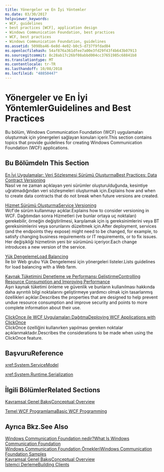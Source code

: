 ```yaml
---
title: Yönergeler ve En İyi Yöntemler
ms.date: 03/30/2017
helpviewer_keywords:
- WCF, guidelines
- best practices [WCF], application design
- Windows Communication Foundation, best practices
- WCF, best practices
- Windows Communication Foundation, guidelines
ms.assetid: 5098ba46-6e8d-4e02-b0c5-d737f9fdad84
ms.openlocfilehash: 54af876a361dfee7a00e3fd29f43f4b643b07913
ms.sourcegitcommit: 8c28ab17c26bf08abbd004cc37651985c68841b8
ms.translationtype: MT
ms.contentlocale: tr-TR
ms.lasthandoff: 10/08/2018
ms.locfileid: "48850447"
---
```

# <a name="guidelines-and-best-practices"></a><span data-ttu-id="1669b-102">Yönergeler ve En İyi Yöntemler</span><span class="sxs-lookup"><span data-stu-id="1669b-102">Guidelines and Best Practices</span></span>
<span data-ttu-id="1669b-103">Bu bölüm, Windows Communication Foundation (WCF) uygulamaları oluşturmak için yönergeleri sağlayan konuları içerir.</span><span class="sxs-lookup"><span data-stu-id="1669b-103">This section contains topics that provide guidelines for creating Windows Communication Foundation (WCF) applications.</span></span>  
  
## <a name="in-this-section"></a><span data-ttu-id="1669b-104">Bu Bölümde</span><span class="sxs-lookup"><span data-stu-id="1669b-104">In This Section</span></span>  
 [<span data-ttu-id="1669b-105">En İyi Uygulamalar: Veri Sözleşmesi Sürümü Oluşturma</span><span class="sxs-lookup"><span data-stu-id="1669b-105">Best Practices: Data Contract Versioning</span></span>](../../../docs/framework/wcf/best-practices-data-contract-versioning.md)  
 <span data-ttu-id="1669b-106">Nasıl ve ne zaman açıklayan yeni sürümler oluşturulduğunda, kesintiye uğratmadığından veri sözleşmeleri oluşturmak için.</span><span class="sxs-lookup"><span data-stu-id="1669b-106">Explains how and when to create data contracts that do not break when future versions are created.</span></span>  
  
 [<span data-ttu-id="1669b-107">Hizmet Sürümü Oluşturma</span><span class="sxs-lookup"><span data-stu-id="1669b-107">Service Versioning</span></span>](../../../docs/framework/wcf/service-versioning.md)  
 <span data-ttu-id="1669b-108">Wcf'de sürüm kullanmayı açıklar.</span><span class="sxs-lookup"><span data-stu-id="1669b-108">Explains how to consider versioning in WCF.</span></span> <span data-ttu-id="1669b-109">Dağıtımdan sonra Hizmetleri (ve bunlar ortaya uç noktaları) gerekebilir, örneğin değiştirilmesi, karşılamak için iş gereksinimlerini veya BT gereksinimlerini veya sorunlarını düzeltmek için.</span><span class="sxs-lookup"><span data-stu-id="1669b-109">After deployment, services (and the endpoints they expose) might need to be changed, for example, to satisfy changing business requirements or IT requirements, or to fix issues.</span></span> <span data-ttu-id="1669b-110">Her değişikliği hizmetinin yeni bir sürümünü içeriyor.</span><span class="sxs-lookup"><span data-stu-id="1669b-110">Each change introduces a new version of the service.</span></span>  
  
 [<span data-ttu-id="1669b-111">Yük Dengeleme</span><span class="sxs-lookup"><span data-stu-id="1669b-111">Load Balancing</span></span>](../../../docs/framework/wcf/load-balancing.md)  
 <span data-ttu-id="1669b-112">İle bir Web grubu Yük Dengelemesi için yönergeleri listeler.</span><span class="sxs-lookup"><span data-stu-id="1669b-112">Lists guidelines for load balancing with a Web farm.</span></span>  
  
 [<span data-ttu-id="1669b-113">Kaynak Tüketimini Denetleme ve Performansı Geliştirme</span><span class="sxs-lookup"><span data-stu-id="1669b-113">Controlling Resource Consumption and Improving Performance</span></span>](../../../docs/framework/wcf/controlling-resource-consumption-and-improving-performance.md)  
 <span data-ttu-id="1669b-114">Aşırı kaynak tüketimi önleme ve güvenlik ve bunların kullanılması hakkında daha ayrıntılı bilgi noktalarını geliştirmeye yardımcı olmak için tasarlanmış özellikleri açıklar.</span><span class="sxs-lookup"><span data-stu-id="1669b-114">Describes the properties that are designed to help prevent undue resource consumption and improve security and points to more complete information about their use.</span></span>  
  
 [<span data-ttu-id="1669b-115">ClickOnce ile WCF Uygulamaları Dağıtma</span><span class="sxs-lookup"><span data-stu-id="1669b-115">Deploying WCF Applications with ClickOnce</span></span>](../../../docs/framework/wcf/deploying-wcf-applications-with-clickonce.md)  
 <span data-ttu-id="1669b-116">ClickOnce özelliğini kullanırken yapılması gereken noktalar açıklanmaktadır.</span><span class="sxs-lookup"><span data-stu-id="1669b-116">Describes the considerations to be made when using the ClickOnce feature.</span></span>  
  
## <a name="reference"></a><span data-ttu-id="1669b-117">Başvuru</span><span class="sxs-lookup"><span data-stu-id="1669b-117">Reference</span></span>  
 <xref:System.ServiceModel>  
  
 <xref:System.Runtime.Serialization>  
  
## <a name="related-sections"></a><span data-ttu-id="1669b-118">İlgili Bölümler</span><span class="sxs-lookup"><span data-stu-id="1669b-118">Related Sections</span></span>  
 [<span data-ttu-id="1669b-119">Kavramsal Genel Bakış</span><span class="sxs-lookup"><span data-stu-id="1669b-119">Conceptual Overview</span></span>](../../../docs/framework/wcf/conceptual-overview.md)  
  
 [<span data-ttu-id="1669b-120">Temel WCF Programlama</span><span class="sxs-lookup"><span data-stu-id="1669b-120">Basic WCF Programming</span></span>](../../../docs/framework/wcf/basic-wcf-programming.md)  
  
## <a name="see-also"></a><span data-ttu-id="1669b-121">Ayrıca Bkz.</span><span class="sxs-lookup"><span data-stu-id="1669b-121">See Also</span></span>  
 [<span data-ttu-id="1669b-122">Windows Communication Foundation nedir?</span><span class="sxs-lookup"><span data-stu-id="1669b-122">What Is Windows Communication Foundation</span></span>](../../../docs/framework/wcf/whats-wcf.md)  
 [<span data-ttu-id="1669b-123">Windows Communication Foundation Örnekleri</span><span class="sxs-lookup"><span data-stu-id="1669b-123">Windows Communication Foundation Samples</span></span>](https://msdn.microsoft.com/library/8ec9d192-5d81-4f64-bfd3-90c5e5858c91)  
 [<span data-ttu-id="1669b-124">Kavramsal Genel Bakış</span><span class="sxs-lookup"><span data-stu-id="1669b-124">Conceptual Overview</span></span>](../../../docs/framework/wcf/conceptual-overview.md)  
 [<span data-ttu-id="1669b-125">İstemci Derleme</span><span class="sxs-lookup"><span data-stu-id="1669b-125">Building Clients</span></span>](../../../docs/framework/wcf/building-clients.md)
